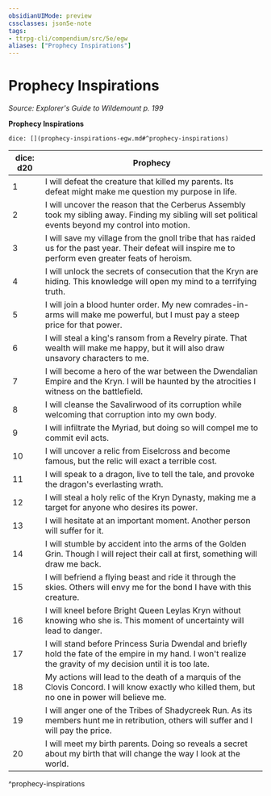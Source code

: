 ```yaml
---
obsidianUIMode: preview
cssclasses: json5e-note
tags:
- ttrpg-cli/compendium/src/5e/egw
aliases: ["Prophecy Inspirations"]
---
```

# Prophecy Inspirations
*Source: Explorer's Guide to Wildemount p. 199* 

**Prophecy Inspirations**

`dice: [](prophecy-inspirations-egw.md#^prophecy-inspirations)`

| dice: d20 | Prophecy |
|-----------|----------|
| 1 | I will defeat the creature that killed my parents. Its defeat might make me question my purpose in life. |
| 2 | I will uncover the reason that the Cerberus Assembly took my sibling away. Finding my sibling will set political events beyond my control into motion. |
| 3 | I will save my village from the gnoll tribe that has raided us for the past year. Their defeat will inspire me to perform even greater feats of heroism. |
| 4 | I will unlock the secrets of consecution that the Kryn are hiding. This knowledge will open my mind to a terrifying truth. |
| 5 | I will join a blood hunter order. My new comrades-in-arms will make me powerful, but I must pay a steep price for that power. |
| 6 | I will steal a king's ransom from a Revelry pirate. That wealth will make me happy, but it will also draw unsavory characters to me. |
| 7 | I will become a hero of the war between the Dwendalian Empire and the Kryn. I will be haunted by the atrocities I witness on the battlefield. |
| 8 | I will cleanse the Savalirwood of its corruption while welcoming that corruption into my own body. |
| 9 | I will infiltrate the Myriad, but doing so will compel me to commit evil acts. |
| 10 | I will uncover a relic from Eiselcross and become famous, but the relic will exact a terrible cost. |
| 11 | I will speak to a dragon, live to tell the tale, and provoke the dragon's everlasting wrath. |
| 12 | I will steal a holy relic of the Kryn Dynasty, making me a target for anyone who desires its power. |
| 13 | I will hesitate at an important moment. Another person will suffer for it. |
| 14 | I will stumble by accident into the arms of the Golden Grin. Though I will reject their call at first, something will draw me back. |
| 15 | I will befriend a flying beast and ride it through the skies. Others will envy me for the bond I have with this creature. |
| 16 | I will kneel before Bright Queen Leylas Kryn without knowing who she is. This moment of uncertainty will lead to danger. |
| 17 | I will stand before Princess Suria Dwendal and briefly hold the fate of the empire in my hand. I won't realize the gravity of my decision until it is too late. |
| 18 | My actions will lead to the death of a marquis of the Clovis Concord. I will know exactly who killed them, but no one in power will believe me. |
| 19 | I will anger one of the Tribes of Shadycreek Run. As its members hunt me in retribution, others will suffer and I will pay the price. |
| 20 | I will meet my birth parents. Doing so reveals a secret about my birth that will change the way I look at the world. |
^prophecy-inspirations